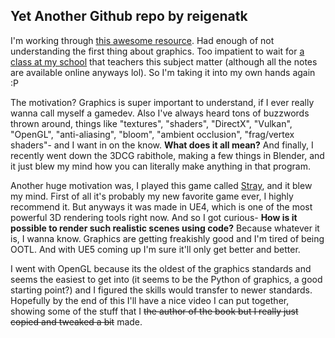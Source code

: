 ## Yet Another Github repo by reigenatk

I'm working through [this awesome resource](https://learnopengl.com/Introduction). Had enough of not understanding the first thing about graphics. Too impatient to wait for [a class at my school](https://illinois-cs418.github.io/) that teachers this subject matter (although all the notes are available online anyways lol). So I'm taking it into my own hands again :P

The motivation? Graphics is super important to understand, if I ever really wanna call myself a gamedev. Also I've always heard tons of buzzwords thrown around, things like "textures", "shaders", "DirectX", "Vulkan", "OpenGL", "anti-aliasing", "bloom", "ambient occlusion", "frag/vertex shaders"- and I want in on the know. **What does it all mean?** And finally, I recently went down the 3DCG rabithole, making a few things in Blender, and it just blew my mind how you can literally make anything in that program.

Another huge motivation was, I played this game called [Stray](https://store.steampowered.com/app/1332010/Stray/), and it blew my mind. First of all it's probably my new favorite game ever, I highly recommend it. But anyways it was made in UE4, which is one of the most powerful 3D rendering tools right now. And so I got curious- **How is it possible to render such realistic scenes using code?** Because whatever it is, I wanna know. Graphics are getting freakishly good and I'm tired of being OOTL. And with UE5 coming up I'm sure it'll only get better and better.

I went with OpenGL because its the oldest of the graphics standards and seems the easiest to get into (it seems to be the Python of graphics, a good starting point?) and I figured the skills would transfer to newer standards. Hopefully by the end of this I'll have a nice video I can put together, showing some of the stuff that I ~~the author of the book but I really just copied and tweaked a bit~~ made.
